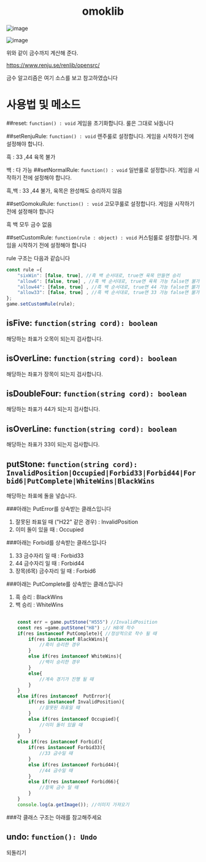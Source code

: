 <h1 align="center">omoklib</h1>


![image](https://user-images.githubusercontent.com/46727085/178782556-305c643e-6627-44cb-82ec-8d18e13330e2.png "ㅁㄴㅇㄹㄴㅇㅁㄴㄹㅇ")

![image](https://user-images.githubusercontent.com/46727085/178782821-5db5f5b1-515b-45ae-981c-500ea11f79cd.png "ㅁㄴㅇㄹㄴㄴㅇㄹ")


위와 같이 금수까지 계산해 준다.

https://www.renju.se/renlib/opensrc/

금수 알고리즘은 여기 소스를 보고 참고하였습니다



# 사용법 및 메소드
##reset: `function() : void`
게임을 초기화합니다. 룰은 그대로 놔둡니다

##setRenjuRule: `function() : void`
렌주룰로 설정합니다. 게임을 시작하기 전에 설정해야 합니다.

흑 : 33 ,44 육목 불가

백 : 다 가능
##setNormalRule: `function() : void`
일반룰로 설정합니다. 게임을 시작하기 전에 설정해야 합니다.

흑,백 : 33 ,44 불가, 육목은 완성해도 승리하지 않음

##setGomokuRule: `function() : void`
고모쿠룰로 설정합니다. 게임을 시작하기 전에 설정해야 합니다

흑 백 모두 금수 없음

##setCustomRule: `function(rule : object) : void`
커스텀룰로 설정합니다. 게임을 시작하기 전에 설정해야 합니다

rule 구조는 다음과 같습니다

```js
const rule ={
    "sixWin": [false, true], //흑 백 순서대로, true면 육목 만들면 승리 
    "allow6": [false, true] , //흑 백 순서대로, true면 육목 가능 false면 불가
    "allow44": [false, true] , //흑 백 순서대로, true면 44 가능 false면 불가
    "allow33": [false, true] , //흑 백 순서대로, true면 33 가능 false면 불가
};
game.setCustomRule(rule);
```
## isFive: `function(string cord): boolean`
해당하는 좌표가 오목이 되는지 검사합니다.

## isOverLine: `function(string cord): boolean`
해당하는 좌표가 장목이 되는지 검사합니다.

## isDoubleFour: `function(string cord): boolean`
해당하는 좌표가 44가 되는지 검사합니다.
## isOverLine: `function(string cord): boolean`
해당하는 좌표가 33이 되는지 검사합니다.
## putStone: `function(string cord): InvalidPosition|Occupied|Forbid33|Forbid44|Forbid6|PutComplete|WhiteWins|BlackWins`
해당하는 좌표에 돌을 넣습니다.

###아래는 PutError를 상속받는 클래스입니다
1. 잘못된 좌표일 때 ("H22" 같은 경우) : InvalidPosition 
2. 이미 돌이 있을 때 : Occupied


###아래는 Forbid를 상속받는 클래스입니다
1. 33 금수자리 일 때 : Forbid33
2. 44 금수자리 일 때 : Forbid44
3. 장목(6목) 금수자리 일 때 : Forbid6

###아래는 PutComplete를 상속받는 클래스입니다
1. 흑 승리 : BlackWins
2. 백 승리 : WhiteWins



```js
    
    const err = game.putStone("H555") //InvalidPosition
    const res =game.putStone("H8") ;// H8에 착수
    if(res instanceof PutComplete){ //정상적으로 착수 될 때
        if(res instanceof BlackWins){
            //흑이 승리한 경우
        }
        else if(res instanceof WhiteWins){
            //백이 승리한 경우
        }
        else{
            //계속 경기가 진행 될 때
        }
    }
    else if(res instanceof  PutError){
        if(res instanceof InvalidPosition){
            //잘못된 좌표일 때
        }
        else if(res instanceof Occupied){
            //이미 돌이 있을 때
        }
    }
    else if(res instanceof Forbid){
        if(res instanceof Forbid33){
            //33 금수일 때
        }
        else if(res instanceof Forbid44){
            //44 금수일 때
        }
        else if(res instanceof Forbid66){
            //장목 금수 일 때
        }
    }
    console.log(a.getImage()); //이미지 가져오기
```
###각 클래스 구조는 아래를 참고해주세요

## undo: `function(): Undo`
되돌리기


